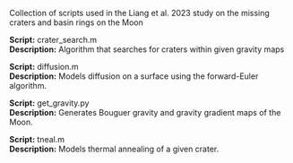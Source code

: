 Collection of scripts used in the Liang et al. 2023 study on the missing craters and basin rings on the Moon

**Script:** crater_search.m <br>
**Description:** Algorithm that searches for craters within given gravity maps

**Script:** diffusion.m <br>
**Description:** Models diffusion on a surface using the forward-Euler algorithm.

**Script:** get_gravity.py <br>
**Description:** Generates Bouguer gravity and gravity gradient maps of the Moon.

**Script:** tneal.m <br>
**Description:** Models thermal annealing of a given crater.
